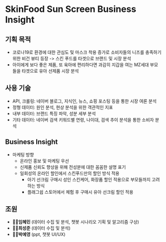 # SkinFood Sun Screen Business Insight

## 기획 목적
- 코로나19로 환경에 대한 관심도 및 마스크 착용 증가로 소비자들의 니즈를 충족하기 위한 비건 뷰티 등장
  -> 스킨 푸드를 타겟으로 브랜드 및 시장 분석
- 아이에게 보다 좋은 제품, 또 육아에 편리하다면 과감히 지갑을 여는 MZ세대 부모들을 타겟으로 유아 선제품 시장 분석 

## 사용 기술
- API, 크롤링: 네이버 블로그, 지식인, 뉴스, 쇼핑 포스팅 등을 통한 시장 여론 분석
- 정형 데이터: 원인 분석, 현상 분석을 위한 객관적인 지표
- 내부 데이터: 브랜드 특징 파악, 성분 세부 분석
- 기타 데이터: 네이버 검색 키워드별 연령, 나이대, 검색 추이 분석을 통한 소비자 분석

## Business Insight
- 마케팅 방향
    - 온라인 홍보 및 마케팅 우선
    - 신제품 신뢰도 향상을 위해 전성분에 대한 꼼꼼한 설명 표기
    - 일회성의 온라인 할인에서 스킨푸드만의 할인 방식 적용
      - 아기 선크림 구매시 성인 스킨케어, 화장품 할인 적용으로 부모들까지 고려하는 방식
      - 플래그쉽 스토어에서 체험 후 구매시 유아 선크림 할인 적용

## 조원
- 👩‍💻**임혜민** (데이터 수집 및 분석, 챗봇 시나리오 기획 및 알고리즘 구상)
- 👨‍💻**최성준** (데이터 수집 및 분석)
- 👩‍💻**박예영** (ppt, 챗봇 UI/UX)
